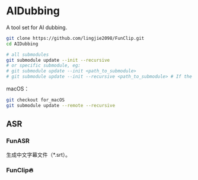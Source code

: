 # AIDubbing
A tool set for AI dubbing.

```bash
git clone https://github.com/lingjie2098/FunClip.git
cd AIDubbing

# all submodules
git submodule update --init --recursive
# or specific submodule, eg: 
# git submodule update --init <path_to_submodule>
# git submodule update --init --recursive <path_to_submodule> # If the specified submodule contains nested submodules. eg: F5-TTS or CosyVoice.
```

macOS：
```bash
git checkout for_macOS
git submodule update --remote --recursive
```
## ASR
### FunASR
生成中文字幕文件（\*.srt）。
### FunClip🔥